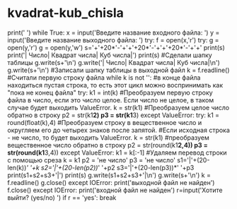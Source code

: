 kvadrat-kub_chisla
=================
print(' ')
while True: 
    x = input('Введите название входного файла: ') 
    y = input('Введите название выходного файла: ') 
    try:
        f = open(x,'r') 
        try:
            g = open(y,'r') 
            g = open(y,'w')
            s='+'+20*'-'+'+'+20*'-'+'+'+20*'-'+'+'
            print(s)
            print('|               Число|       Квадрат числа|           Куб числа|')
            print(s) #Сделали шапку таблицы
            g.write(s+'\n')
            g.write('|               Число|       Квадрат числа|           Куб числа|\n')
            g.write(s+'\n') #Записали шапку таблицы в выходной файл
            k = f.readline() #Считали первую строку файла
            while k is not '': #в конце файла находиться пустая строка, то есть этот цикл можно воспринимать как "пока не конец файла"
                try:
                    k1 = int(k) #Преобразуем первую строку файла в число, если это число целое. Если число не целое, в таком случае будет выходить ValueError.
                    k = str(k1) #Преобразуем целое число обратно в строку
                    p2 = str(k1**2) 
                    p3 = str(k1**3) 
                except ValueError: 
                    try:
                        k1 = round(float(k),4) #Преобразуем строку в вещественное число и округляем его до четырех знаков после запятой.
                                               #Если исходная строка - не число, то будет выходить ValueError.
                        k = str(k1) #преобразуем вещественное число обратно в строку
                        p2 = str(round(k1**2,4)) 
                        p3 = str(round(k1**3,4)) 
                    except ValueError: 
                        k1 = k[:-1] #Удаляем перевод строки с помощью среза
                        k = k1 
                        p2 = 'не число'
                        p3 = 'не число'
                s1='|'+(20-len(k))*' '+k
                s2='|'+(20-len(p2))*' '+p2
                s3='|'+(20-len(p3))*' '+p3
                print(s1+s2+s3+'|') 
                print(s) 
                g.write(s1+s2+s3+'|\n') 
                g.write(s+'\n')
                k = f.readline() 
            g.close() 
        except IOError:
            print('выходной файл не найден')
        f.close() 
    except IOError: 
        print('входной файл не найден') 
    r=input('Хотите выйти? (yes/no) ') 
    if r == 'yes':
        break 

